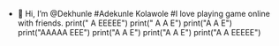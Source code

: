 - 👋 Hi, I’m @Dekhunle
#Adekunle Kolawole
#I love playing game online with friends.
print("  A    EEEEE")
print(" A A   E")
print("A   A  E")
print("AAAAA  EEE")
print("A   A  E")
print("A   A  E")
print("A   A  EEEEE")

<!---
Dekhunle/Dekhunle is a ✨ special ✨ repository because its `README.md` (this file) appears on your GitHub profile.
You can click the Preview link to take a look at your changes.
--->

